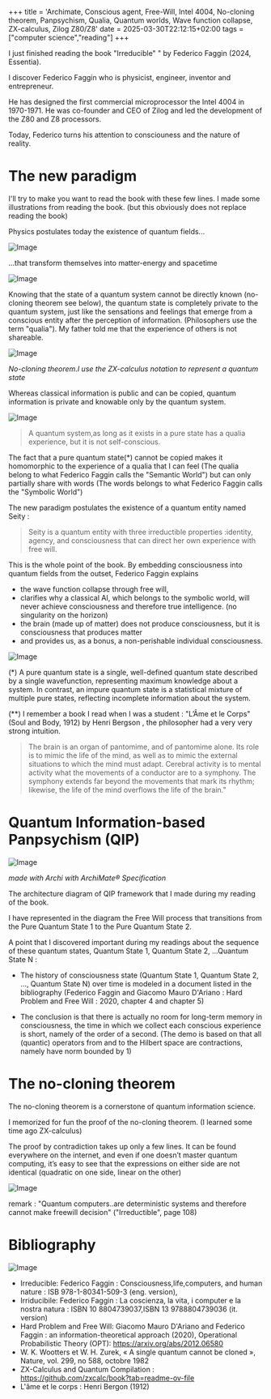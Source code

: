 +++
title = 'Archimate, Conscious agent, Free-Will, Intel 4004, No-cloning theorem, Panpsychism, Qualia, Quantum worlds, Wave function collapse, ZX-calculus, Zilog Z80/Z8'
date = 2025-03-30T22:12:15+02:00
tags = ["computer science","reading"]
+++


I just finished reading the book "Irreducible" " by Federico Faggin (2024, Essentia).

I discover Federico Faggin who is physicist, engineer, inventor and entrepreneur. 

He has designed the first commercial microprocessor the Intel 4004 in 1970-1971.
He was co-founder and CEO of Zilog and led the development of the Z80 and Z8 processors.

Today, Federico turns his attention to consciouness and the nature of reality.

# The new paradigm

I'll try to make you want to read the book with these few lines. I made some illustrations from reading the book.
(but this obviously does not replace reading the book)

Physics postulates today the existence of quantum fields...

![Image](./images/irr0.png)

...that transform themselves into matter-energy and spacetime

![Image](./images/irr0_1.png)

Knowing that the state of a quantum system cannot be directly known (no-cloning theorem see below), the quantum state is completely private to the quantum system, just like the sensations and feelings that emerge from a conscious entity after the perception of information. (Philosophers use the term "qualia"). My father told me that the experience of others is not shareable.

![Image](./images/irr0_2M.png)

*No-cloning theorem.I use the ZX-calculus notation to represent a quantum state*

Whereas classical information is public and can be copied, quantum information is private and knowable only by the quantum system.

![Image](./images/irr0_4M.png)

> A quantum system,as long as it exists in a pure state has a qualia experience, but it is not self-conscious. 

The fact that a pure quantum state(*) cannot be copied makes it homomorphic to the experience of a qualia that I can feel (The qualia belong to what Federico Faggin calls the "Semantic World") but can only partially share with words (The words belongs to what Federico Faggin calls the "Symbolic World")

The new paradigm postulates the existence of a quantum entity named Seity :

> Seity is a quantum entity with three irreductible properties :identity, agency, and consciousness that can direct her own experience with free will.

This is the whole point of the book.
By embedding consciousness into quantum fields from the outset, Federico Faggin  explains 
- the wave function collapse through free will, 
- clarifies why a classical AI, which belongs to the symbolic world, will never achieve consciousness and therefore true intelligence. (no singularity on the horizon)
- the brain (made up of matter) does not produce consciousness, but it is consciousness that produces matter
- and provides us, as a bonus, a non-perishable individual consciousness.

![Image](./images/irr4.png)

(*) A pure quantum state is a single, well-defined quantum state described by a single wavefunction, representing maximum knowledge about a system. In contrast, an impure quantum state is a statistical mixture of multiple pure states, reflecting incomplete information about the system.



(**) I remember a book I read when I was a student : "L’Âme et le Corps"  (Soul and Body, 1912) by Henri Bergson , the philosopher had a very very strong intuition. 
>The brain is an organ of pantomime, and of pantomime alone. Its role is to mimic the life of the mind, as well as to mimic the external situations to which the mind must adapt.
>Cerebral activity is to mental activity what the movements of a conductor are to a symphony. The symphony extends far beyond the movements that mark its rhythm; likewise,
>the life of the mind overflows the life of the brain."

# Quantum Information-based Panpsychism (QIP)

![Image](./images/QIP.png)

*made with Archi with ArchiMate® Specification*

The architecture diagram of QIP framework  that I made during my reading of the book.

I have represented in the diagram the Free Will process that transitions from the Pure Quantum State 1 to the Pure Quantum State 2. 

A point that I discovered important during my readings about the sequence of these quantum states, Quantum State 1, Quantum State 2, ...Quantum State N :

- The history of consciousness state (Quantum State 1, Quantum State 2, ..., Quantum State N) over time is modeled in a document listed in the bibliography (Federico Faggin and Giacomo Mauro D'Ariano : Hard Problem and Free Will : 2020, chapter 4 and chapter 5)

- The conclusion is that there is actually no room for long-term memory in consciousness, the time in which we collect each conscious experience is short, namely of the order of a second. (The demo is based on that all (quantic) operators from and to the Hilbert space are contractions, namely have norm bounded by 1)


# The no-cloning theorem

The no-cloning theorem is a cornerstone of quantum information science.

I memorized for fun the proof of the no-cloning theorem. (I learned some time ago ZX-calculus)

The proof by contradiction takes up only a few lines. It can be found everywhere on the internet, and even if one doesn’t master quantum computing, it’s easy to see that the expressions on either side are not identical (quadratic on one side, linear on the other)


![Image](./images/nocloneablethM.png)

remark : "Quantum computers..are deterministic systems and therefore cannot make freewill decision"  ("Irreductible", page 108)


# Bibliography

![Image](./images/FaginBookM.png)

- Irreducible: Federico Faggin : Consciousness,life,computers, and human nature : ISB 978-1-80341-509-3 (eng. version),
- Irriducibile: Federico Faggin :  La coscienza, la vita, i computer e la nostra natura : ISBN 10 8804739037,ISBN 13 9788804739036 (it. version)
- Hard Problem and Free Will: Giacomo Mauro D'Ariano and Federico Faggin : an information-theoretical approach (2020), Operational
Probabilistic Theory (OPT): https://arxiv.org/abs/2012.06580
- W. K. Wootters et W. H. Zurek, « A single quantum cannot be cloned », Nature, vol. 299, no 588, octobre 1982
- ZX-Calculus and Quantum Compilation  : https://github.com/zxcalc/book?tab=readme-ov-file
- L'âme et le corps : Henri Bergon (1912)